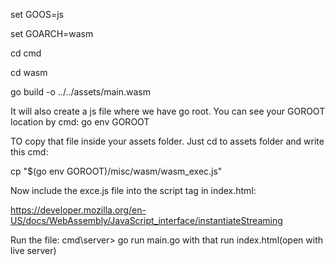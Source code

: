 set GOOS=js

set GOARCH=wasm

cd cmd

cd wasm

go build -o ../../assets/main.wasm  <!-- It will create a main.wasm file in assets folder -->

It will also create a js file where we have go root.
You can see your GOROOT location by cmd: go env GOROOT

TO copy that file inside your assets folder. Just cd to assets folder and write this cmd: 

cp "$(go env GOROOT)/misc/wasm/wasm_exec.js" <!-- It will copy the wasm_exec.js file from the path-->

Now include the exce.js file into the script tag in index.html: <script src="wasm_exec.js"></script> 

https://developer.mozilla.org/en-US/docs/WebAssembly/JavaScript_interface/instantiateStreaming

Run the file: cmd\server> go run main.go with that run index.html(open with live server)

